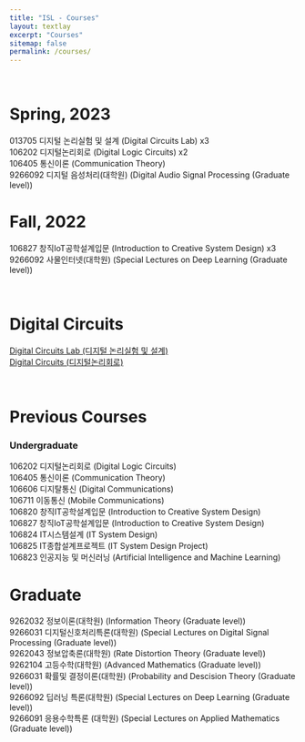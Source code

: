 ```yaml
--- 
title: "ISL - Courses"
layout: textlay
excerpt: "Courses"
sitemap: false
permalink: /courses/
---
```


<p>&nbsp;</p>

# Spring, 2023
013705 디지털 논리실험 및 설계 (Digital Circuits Lab) x3 <br />
106202 디지털논리회로 (Digital Logic Circuits) x2 <br />
106405 통신이론 (Communication Theory)<br />
9266092 디지털 음성처리(대학원) (Digital Audio Signal Processing (Graduate level))

# Fall, 2022
106827 창직IoT공학설계입문 (Introduction to Creative System Design) x3 <br />
9266092 사물인터넷(대학원) (Special Lectures on Deep Learning (Graduate level))

<p>&nbsp;</p>

# Digital Circuits
<a href="https://plain-rise-211.notion.site/2023-1-a33fcbf1f6744d20a06410859707fcc5">Digital Circuits Lab (디지털 논리실험 및 설계)</a><br />
<a href="https://plain-rise-211.notion.site/2023-1-170fc5920f7f428594ed31f049004f9c">Digital Circuits (디지털논리회로)</a>

<p>&nbsp;</p>

# Previous Courses
### Undergraduate
106202 디지털논리회로 (Digital Logic Circuits) <br />
106405 통신이론 (Communication Theory)<br />
106606 디지탈통신 (Digital Communications)<br />
106711 이동통신 (Mobile Communications)<br />
106820 창직IT공학설계입문 (Introduction to Creative System Design)<br />
106827 창직IoT공학설계입문 (Introduction to Creative System Design)<br />
106824 IT시스템설계 (IT System Design)<br />
106825 IT종합설계프로젝트  (IT System Design Project)<br />
106823 인공지능 및 머신러닝 (Artificial Intelligence and Machine Learning)

# Graduate
9262032 정보이론(대학원) (Information Theory (Graduate level))<br />
9266031 디지털신호처리특론(대학원) (Special Lectures on Digital Signal Processing (Graduate level))<br />
9262043 정보압축론(대학원) (Rate Distortion Theory (Graduate level))<br />
9262104 고등수학(대학원) (Advanced Mathematics (Graduate level))<br />
9266031 확률및 결정이론(대학원) (Probability and Descision Theory (Graduate level))<br />
9266092 딥러닝 특론(대학원) (Special Lectures on Deep Learning (Graduate level))<br />
9266091 응용수학특론 (대학원) (Special Lectures on Applied Mathematics (Graduate level))
